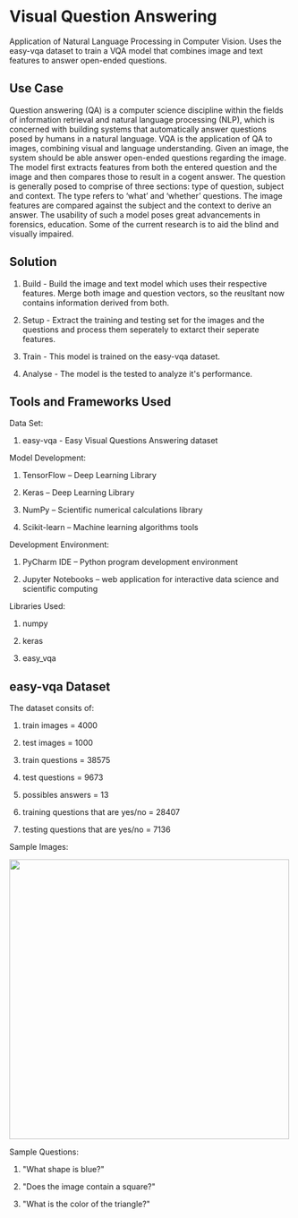 # Visual Question Answering
Application of Natural Language Processing in Computer Vision. Uses the easy-vqa dataset to train a VQA model that combines image and text features to answer open-ended questions.


## Use Case

Question answering (QA) is a computer science discipline within the fields of information retrieval and natural language processing (NLP), which is concerned with building systems that automatically answer questions posed by humans in a natural language. VQA is the application of QA to images, combining visual and language understanding. Given an image, the system should be able answer open-ended questions regarding the image. The model first extracts features from both the entered question and the image and then compares those to result in a cogent answer. The question is generally posed to comprise of three sections: type of question, subject and context. The type refers to ‘what’ and ‘whether’ questions. The image features are compared against the subject and the context to derive an answer. The usability of such a model poses great advancements in forensics, education. Some of the current research is to aid the blind and visually impaired.


## Solution

1. Build - Build the image and text model which uses their respective features. Merge both image and question vectors, so the reusltant now contains information derived from both.

2. Setup - Extract the training and testing set for the images and the questions and process them seperately to extarct their seperate features.

3. Train - This model is trained on the easy-vqa dataset.

4. Analyse -  The model is the tested to analyze it's performance.
  

## Tools and Frameworks Used

Data Set: 
  1. easy-vqa - Easy Visual Questions Answering dataset
  
Model Development:
  1. TensorFlow – Deep Learning Library
  
  2. Keras – Deep Learning Library
  
  3. NumPy – Scientific numerical calculations library
  
  4. Scikit-learn – Machine learning algorithms tools

Development Environment:
  1. PyCharm IDE – Python program development environment

  2. Jupyter Notebooks – web application for interactive data science and scientific computing 

Libraries Used:
  1. numpy
  
  2. keras

  3. easy_vqa


## easy-vqa Dataset

The dataset consits of:

1. train images = 4000

2. test images = 1000

3. train questions = 38575

4. test questions = 9673

5. possibles answers = 13

6. training questions that are yes/no = 28407

7. testing questions that are yes/no = 7136


Sample Images: 

   <img src="https://victorzhou.com/media/vqa-post/examples.png" width ="500" height ="500"/>


Sample Questions:

1. "What shape is blue?"

2. "Does the image contain a square?"

3. "What is the color of the triangle?"
